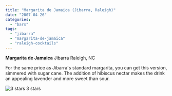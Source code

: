 ```yaml
---
title: "Margarita de Jamaica (Jibarra, Raleigh)"
date: "2007-04-26"
categories:
  - "bars"
tags:
  - "jibarra"
  - "margarita-de-jamaica"
  - "raleigh-cocktails"
---
```


**Margarita de Jamaica** Jibarra Raleigh, NC

For the same price as Jibarra's standard margarita, you can get this version, simmered with sugar cane. The addition of hibiscus nectar makes the drink an appealing lavender and more sweet than sour.




<div class="caption">

![3 stars](http://s3.amazonaws.com/thegourmez-wpmedia/2009/02/rating_avocado1.gif "rating_avocado1") 3 stars</div>

